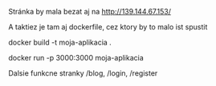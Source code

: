 Stránka by mala bezat aj na http://139.144.67.153/

A taktiez je tam aj dockerfile, cez ktory by to malo ist spustit
 
docker build -t moja-aplikacia . 

docker run -p 3000:3000 moja-aplikacia

Dalsie funkcne stranky /blog, /login, /register
